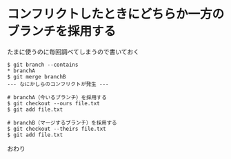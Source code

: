 # コンフリクトしたときにどちらか一方のブランチを採用する

たまに使うのに毎回調べてしまうので書いておく

```
$ git branch --contains
* branchA
$ git merge branchB
--- なにかしらのコンフリクトが発生 ---

# branchA（今いるブランチ）を採用する
$ git checkout --ours file.txt
$ git add file.txt

# branchB（マージするブランチ）を採用する
$ git checkout --theirs file.txt
$ git add file.txt
```

おわり

